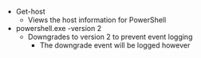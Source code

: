 - Get-host
	- Views the host information for PowerShell
- powershell.exe -version 2
	- Downgrades to version 2 to prevent event logging
		- The downgrade event will be logged however